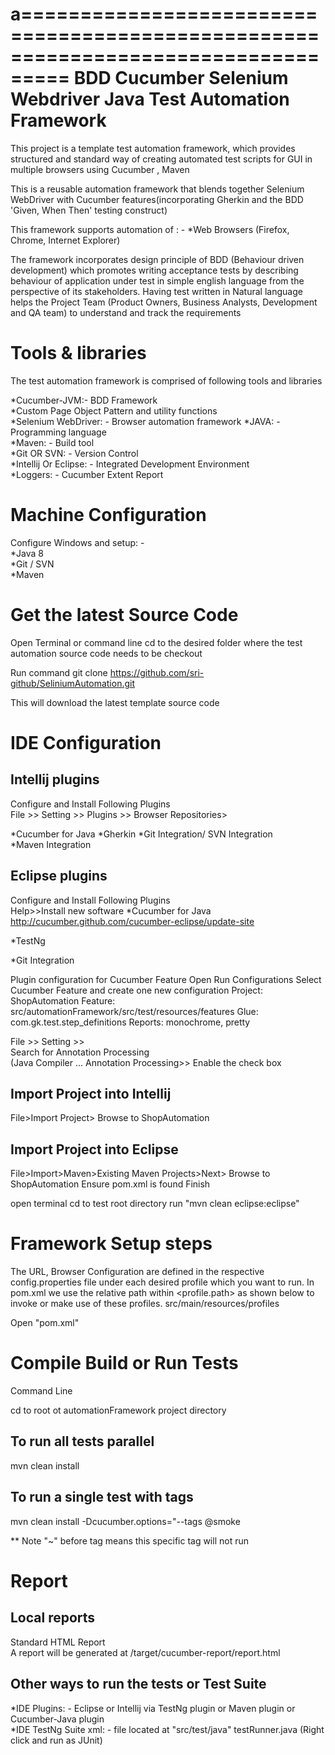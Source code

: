 a==================================================================================
BDD Cucumber Selenium Webdriver Java Test Automation Framework
==================================================================================
This project is a template test automation framework, which provides structured and standard way of 
creating automated test scripts for GUI in multiple browsers using Cucumber , Maven

This is a reusable automation framework that blends together Selenium WebDriver with Cucumber features(incorporating Gherkin and the BDD 'Given, When Then' testing construct)   

This framework supports automation of : - 
*Web Browsers (Firefox, Chrome, Internet Explorer)

The framework incorporates design principle of BDD (Behaviour driven development) which promotes
 writing acceptance tests by describing behaviour of application under test in simple english language from
 the perspective of its stakeholders. 
 Having test written in Natural language helps the Project Team 
 (Product Owners, Business Analysts, Development and QA team) to understand and track the requirements

Tools & libraries
=================
The test automation framework is comprised of following tools and libraries  

*Cucumber-JVM:- BDD Framework  
*Custom Page Object Pattern and utility functions  
*Selenium WebDriver: - Browser automation framework
*JAVA: - Programming language  
*Maven: - Build tool  
*Git OR SVN: - Version Control  
*Intellij Or Eclipse: - Integrated Development Environment  
*Loggers: - Cucumber Extent Report

Machine Configuration
====================
Configure Windows and setup: -   
*Java 8  
*Git  / SVN  
*Maven  


Get the latest Source Code
===========================
Open Terminal or command line
cd to the desired folder where the test automation source code needs to be checkout

Run command
git clone https://github.com/sri-github/SeliniumAutomation.git

This will download the latest template source code

IDE Configuration
==================
Intellij plugins  
----------------
Configure and Install Following Plugins  
File >> Setting >> Plugins >> Browser Repositories>

*Cucumber for Java
*Gherkin
*Git Integration/ SVN Integration  
*Maven Integration

Eclipse plugins  
----------------
Configure and Install Following Plugins  
Help>>Install new software
*Cucumber for Java
http://cucumber.github.com/cucumber-eclipse/update-site  

*TestNg  

*Git Integration

Plugin configuration for Cucumber Feature
Open Run Configurations
Select Cucumber Feature and create one new configuration
Project: ShopAutomation
Feature: src/automationFramework/src/test/resources/features
Glue:  com.gk.test.step_definitions
Reports:  monochrome, pretty

File >> Setting >>  
Search for Annotation Processing  
(Java Compiler ... Annotation Processing>> Enable the check box


Import Project into Intellij
----------------------------
File>Import Project>
Browse to ShopAutomation

Import Project into Eclipse
--------------------------
File>Import>Maven>Existing Maven Projects>Next>
Browse to ShopAutomation
Ensure pom.xml is found
Finish

open terminal
cd to test root directory
run "mvn clean eclipse:eclipse" 


Framework Setup steps
============================
The URL, Browser Configuration are defined in the respective config.properties file under each desired profile which you want to run.
In pom.xml we use the relative path within <profile.path> as shown below to invoke or make use of these profiles. 
src/main/resources/profiles

Open "pom.xml" 

Compile Build or Run Tests
==========================

Command Line

cd to root ot automationFramework project directory

To run all tests parallel
------------------------

mvn clean install

To run a single test with tags
------------------------

mvn clean install -Dcucumber.options="--tags @smoke

** Note "~" before tag means this specific tag will not run

Report
======

Local reports
-------------
Standard HTML Report  
A report will be generated at /target/cucumber-report/report.html  

Other ways to run the tests or Test Suite
---------------------------------------------
*IDE Plugins: - Eclipse or Intellij via TestNg plugin or Maven plugin or Cucumber-Java plugin  
*IDE TestNg Suite xml: - file located at "src/test/java" testRunner.java (Right click and run as JUnit)
  

